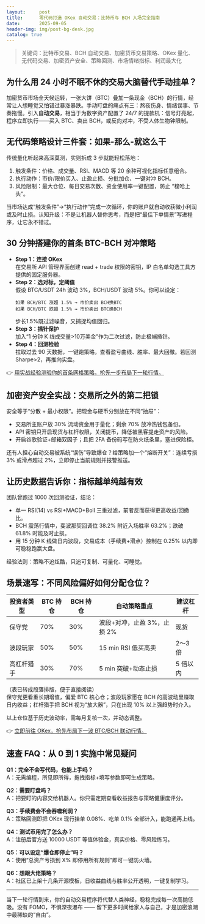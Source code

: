 ```yaml
---
layout:     post
title:      零代码打造 OKex 自动交易：比特币与 BCH 入场完全指南
date:       2025-09-05
header-img: img/post-bg-desk.jpg
catalog: true
---
```


> 关键词：比特币交易、BCH 自动交易、加密货币交易策略、OKex 量化、无代码交易、加密资产安全、策略回测、市场情绪指标、利润最大化  

## 为什么用 24 小时不眠不休的交易大脑替代手动挂单？

加密货币市场全天候运转，一张大饼（BTC）叠加一条现金（BCH）的行情，经常让人想睡觉又怕错过暴涨暴跌。手动盯盘的痛点有三：熬夜伤身、情绪误事、节奏拖慢。引入**自动交易**，相当于为数字资产配置了 24/7 的提款机：信号灯亮起，程序立即执行——买入 BTC、卖出 BCH，或反向对冲，不受人体生物钟限制。

## 无代码策略设计三件套：如果-那么-就这么干

传统量化听起来高深莫测，实则拆成 3 步就能轻松落地：  

1. 触发条件：价格、成交量、RSI、MACD 等 20 余种可视化指标任意组合。  
2. 执行动作：市价/限价买入、止盈止损、分批加仓、一键对冲 BCH。  
3. 风险限制：最大仓位、每日交易次数、资金使用率一键配置，防止 “梭哈上头”。  

当市场达成“触发条件”→“执行动作”完成一次循环，你的账户就自动收获微小利润或及时止损。认知升级：不是让机器人替你思考，而是把“最佳下单情景”写进程序，让它永不错过。

## 30 分钟搭建你的首条 BTC-BCH 对冲策略

- **Step 1：连接 OKex**  
  在交易所 API 管理界面创建 read + trade 权限的密钥，IP 白名单勾选工具方提供的固定服务器。  
- **Step 2：选对标，定阈值**  
  假设 BTC/USDT 24h 波动 3%，BCH/USDT 波动 5%。你可以设定：  
  ```
  如果 BCH/BTC 涨超 1.5% → 市价卖出 BCH换BTC
  如果 BCH/BTC 跌超 1.5% → 市价卖出 BTC换BCH
  ```
  步长1.5%既过滤噪音，又捕捉均值回归。  
- **Step 3：插针保护**  
  加入“1 分钟 K 线成交量>10万美金”作为二次过滤，防止极端插针。  
- **Step 4：回测检验**  
  拉取过去 90 天数据，一键跑策略，查看盈亏曲线、胜率、最大回撤。若回测 Sharpe>2，再推向实盘。  

👉 [用实战经验测验你的首条网格策略，抢先一步布局下一轮行情。](https://okxdog.com/)

## 加密资产安全实战：交易所之外的第二把锁

安全等于“分散 + 最小权限”。把现金与硬币分别放在不同“抽屉”：  
- 交易所主账户放 30% 流动资金用于量化；剩余 70% 放冷热钱包备份。  
- API 密钥只开启现货与杠杆权限，关闭提币，降低被黑客提走资产的风险。  
- 开启谷歌验证+邮箱双因子；且把 2FA 备份码写在防火纸条里，塞进保险柜。  

还有人担心自动交易被系统“误伤”导致爆仓？给策略加一个“熔断开关”：连续亏损 3% 或滑点超过 2%，立即停止当前规则并报警推送。  

## 让历史数据告诉你：指标越单纯越有效

团队曾跑过 1000 次回测验证，结论：  
- 单一 RSI(14) vs RSI+MACD+Boll 三重过滤，前者反而获得更高收益/回撤比。  
- BCH 震荡行情中，斐波那契回调位 38.2% 附近入场胜率 63.2%；跌破 61.8% 时能及时止损。  
- 用 15 分钟 K 线做日内波段，交易成本（手续费+滑点）控制在 0.25% 以内即可稳稳跑赢大盘。  

经验法则：策略不追炫酷，只追可复制、可量化、可睡觉。

## 场景速写：不同风险偏好如何分配仓位？

| 投资者类型 | BTC 持仓 | BCH 持仓 | 自动策略重点 | 建议杠杆 |
| -- | -- | -- | -- | -- |
| 保守党 | 70% | 30% | 波段+对冲，止盈 3%，止损 2% | 现货 |
| 波段玩家 | 50% | 50% | 15 min RSI 低买高卖 | 2～3 倍 |
| 高杠杆猎手 | 30% | 70% | 5 min 突破+动态止损 | 5 倍以内 |

（表已转成段落排版，便于直接阅读）  
保守党更看重长期增值，偏爱 BTC 核心仓；波段玩家愿在 BCH 的高波动里赚取日内收益；杠杆猎手把 BCH 视为“放大器”，只在出现 10% 以上强趋势时介入。  

以上仓位基于历史波动率，需每月复核一次，并动态调整。

👉 [立即前往 OKex，抢先布局下一波 BTC/BCH 联动行情。](https://okxdog.com/)

## 速查 FAQ：从 0 到 1 实施中常见疑问

**Q1：完全不会写代码，也能上手吗？**  
A：无需编程，所见即所得，拖拽指标+填写参数即可生成策略。

**Q2：需要盯盘吗？**  
A：把要盯的内容交给机器人。你只需定期查看收益报告与策略健康度评分。

**Q3：手续费会不会吞噬利润？**  
A：策略回测即把 OKex 现行挂单 0.08%、吃单 0.1% 全部计入，能跑通再上线。

**Q4：测试币用完了怎么办？**  
A：注册后官方送 10000 USDT 等值体验金，真实价格、零风险练习。

**Q5：可以设定“爆仓即停止”吗？**  
A：使用“总资产亏损到 X% 即停用所有规则”即可一键防火墙。

**Q6：想跟大佬策略？**  
A：社区已上架十几条开源模板，日收益曲线与胜率公开透明，一键复制学习。

---

当下一轮行情到来，你的自动交易程序将代替人类神经，稳稳完成每一次高抛低吸。没有 FOMO，不惧深夜瀑布 —— 留下更多时间给家人与自己，才是加密浪潮中最稀缺的“自由”。